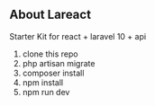 
## About Lareact
Starter Kit for react + laravel 10 + api

1. clone this repo
2. php artisan migrate
3. composer install
4. npm install
5. npm run dev

